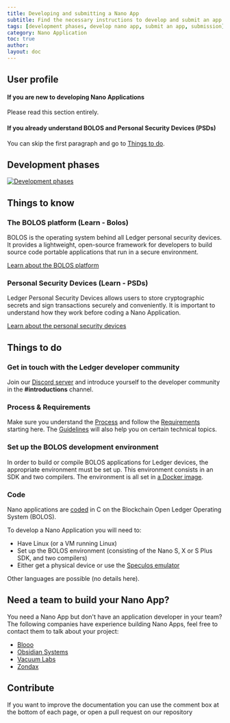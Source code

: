 ```yaml
---
title: Developing and submitting a Nano App
subtitle: Find the necessary instructions to develop and submit an app for Ledger devices
tags: [development phases, develop nano app, submit an app, submission]
category: Nano Application
toc: true
author:
layout: doc
---
```


## User profile  

#### If you are new to developing Nano Applications

Please read this section entirely.

#### If you already understand BOLOS and Personal Security Devices (PSDs)

You can skip the first paragraph and go to [Things to do](#things-to-do).

## Development phases

[![Development phases](../images/nanoappdevphases.png)](../images/nanoappdevphases.png) 


## Things to know

### The BOLOS platform (Learn - Bolos)

BOLOS is the operating system behind all Ledger personal security devices. It provides a lightweight, open-source framework for developers to build source code portable applications that run in a secure environment.

[Learn about the BOLOS platform](../bolos-introduction)

### Personal Security Devices (Learn - PSDs)

Ledger Personal Security Devices allows users to store cryptographic secrets and sign transactions securely and conveniently. It is important to understand how they work before coding a Nano Application.

[Learn about the personal security devices](../psd-introduction)


## Things to do

### Get in touch with the Ledger developer community
Join our [Discord server](https://discord.gg/Ledger) and introduce yourself to the developer community in the **#introductions** channel.

### Process & Requirements
Make sure you understand the [Process](../publish-introduction/) and follow the [Requirements](../requirements-intro) starting here. The [Guidelines](../display-management) will also help you on certain technical topics.  

### Set up the BOLOS development environment
In order to build or compile BOLOS applications for Ledger devices, the appropriate environment must be set up. This environment consists in an SDK and two compilers. The environment is all set in [a Docker image](../build).

### Code
Nano applications are [coded](../secure-app/) in C on the Blockchain Open Ledger Operating System (BOLOS).

To develop a Nano Application you will need to:
- Have Linux (or a VM running Linux)
- Set up the BOLOS environment (consisting of the Nano S, X or S Plus SDK, and two compilers)
- Either get a physical device or use the [Speculos emulator](../../speculos/introduction)

Other languages are possible (no details here).

## Need a team to build your Nano App?

You need a Nano App but don't have an application developer in your team? The following companies have experience building Nano Apps, feel free to contact them to talk about your project:
- [Blooo](https://blooo.io/en/)
- [Obsidian Systems](https://obsidian.systems/)
- [Vacuum Labs](https://vacuumlabs.com/)
- [Zondax](https://zondax.ch/)

## Contribute
If you want to improve the documentation you can use the comment box at the bottom of each page, or open a pull request on our repository
